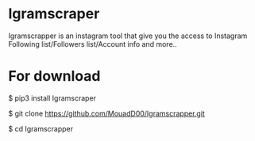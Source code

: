 # Igramscraper
Igramscrapper is an instagram tool that give you the access to Instagram Following list/Followers list/Account info and more..
# For download

$ pip3 install Igramscraper

$ git clone https://github.com/MouadD00/Igramscrapper.git

$ cd Igramscrapper
